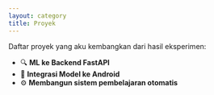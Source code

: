 ```yaml
---
layout: category
title: Proyek
---
```


Daftar proyek yang aku kembangkan dari hasil eksperimen:
- 🔍 **ML ke Backend FastAPI**
- 🤖 **Integrasi Model ke Android**
- ⚙️ **Membangun sistem pembelajaran otomatis**
